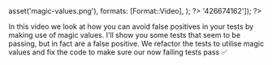 <?php

use TiMacDonald\Website\Format;
use TiMacDonald\Website\Page;

/**
 * Props.
 *
 * @var string $projectBase
 * @var \TiMacDonald\Website\Request $request
 * @var \TiMacDonald\Website\Url $url
 * @var (callable(string): void) $e
 * @var \TiMacDonald\Website\Markdown $markdown
 * @var \TiMacDonald\Website\Collection $collection
 */

// ...

$page = Page::fromPost(
    file: __FILE__,
    title: 'Avoid false positives by utiliting magic values in your tests',
    description: 'It can be very hard to spot a false positive within a test. So how do you avoid them?',
    date: new DateTimeImmutable('@1591581600', new DateTimeZone('Australia/Melbourne')),
    image: $url->asset('magic-values.png'),
    formats: [Format::Video],
);

?>

<?php $template('vimeo', ['id' => '426674162']); ?>

In this video we look at how you can avoid false positives in your tests by making use of magic values. I'll show you some tests that seem to be passing, but in fact are a false positive. We refactor the tests to utilise magic values and fix the code to make sure our now failing tests pass ✅
